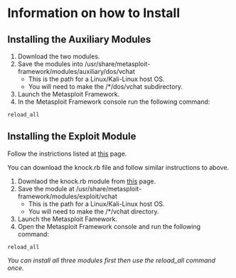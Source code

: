 # Information on how to Install
## Installing the Auxiliary Modules
1. Download the two modules.
1. Save the modules into /usr/share/metasploit-framework/modules/auxiliary/dos/vchat
     * This is the path for a Linux/Kali-Linux host OS.
     * You will need to make the /\*/dos/vchat subdirectory.
3. Launch the Metasploit Framework.
4. In the Metasploit Framework console run the following command:
``` 
reload_all
```
## Installing the Exploit Module
Follow the instrictions listed at [this](https://github.com/xinwenfu/Malware-Analysis/tree/main/MetasploitNewModule) page.

You can download the knock.rb file and follow similar instructions to above.
1. Downlaod the knock.rb module from [this](https://github.com/xinwenfu/Malware-Analysis/tree/main/MetasploitNewModule) page.
1. Save the module at /usr/share/metasploit-framework/modules/exploit/vchat
     * This is the path for a Linux/Kali-Linux host OS. 
     * You will need to make the /\*/vchat directory.
1. Launch the Metasploit Famework. 
1. Open the Metasploit Framework console and run the following command:
``` 
reload_all
```

*You can install all three modules first then use the reload_all command once.*
